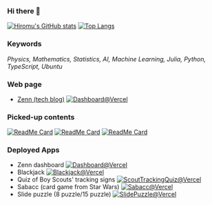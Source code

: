 ### Hi there 👋

[![Hiromu's GitHub stats](https://github-readme-stats.vercel.app/api?username=Hiromu-USHIHARA)](https://github.com/anuraghazra/github-readme-stats)
[![Top Langs](https://github-readme-stats.vercel.app/api/top-langs/?username=Hiromu-USHIHARA&hide=css,html,jupyter%20notebook)](https://github.com/anuraghazra/github-readme-stats)
<!---
--->

### Keywords
*Physics, Mathematics, Statistics, AI, Machine Learning, Julia, Python, TypeScript, Ubuntu*

### Web page

- [Zenn (tech blog)](https://zenn.dev/hiromu_ushihara) [![Dashboard@Vercel](https://vercelbadge.vercel.app/api/Hiromu-USHIHARA/zenn-dashboard)](https://zenn-dashboard.vercel.app/)


### Picked-up contents

[![ReadMe Card](https://github-readme-stats.vercel.app/api/pin/?username=Hiromu-Ushihara&repo=introMCWF&show_owner=false)](https://github.com/Hiromu-USHIHARA/introMCWF)
[![ReadMe Card](https://github-readme-stats.vercel.app/api/pin/?username=Hiromu-Ushihara&repo=web-monitor&show_owner=false)](https://github.com/Hiromu-USHIHARA/web-monitor)
[![ReadMe Card](https://github-readme-stats.vercel.app/api/pin/?username=Hiromu-Ushihara&repo=MarpToPdf&show_owner=false)](https://github.com/Hiromu-USHIHARA/MarpToPdf)


### Deployed Apps
- Zenn dashboard [![Dashboard@Vercel](https://vercelbadge.vercel.app/api/Hiromu-USHIHARA/zenn-dashboard)](https://zenn-dashboard.vercel.app/)
- Blackjack [![Blackjack@Vercel](https://vercelbadge.vercel.app/api/Hiromu-USHIHARA/ReactBlackJack)](https://react-black-jack.vercel.app/)
- Quiz of Boy Scouts' tracking signs [![ScoutTrackingQuiz@Vercel](https://vercelbadge.vercel.app/api/Hiromu-USHIHARA/ScoutTrackingQuiz)](https://scout-tracking-quiz.vercel.app/)
- Sabacc (card game from Star Wars) [![Sabacc@Vercel](https://vercelbadge.vercel.app/api/Hiromu-USHIHARA/sabacc-fan-project)](https://sabacc-fan-project.vercel.app/)
- Slide puzzle (8 puzzle/15 puzzle) [![SlidePuzzle@Vercel](https://vercelbadge.vercel.app/api/Hiromu-USHIHARA/slide-puzzle)](https://slide-puzzle-eight.vercel.app/)

